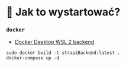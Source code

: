 # 🚀 Jak to wystartować?

### `docker`

- [Docker Desktop WSL 2 backend](https://docs.docker.com/desktop/windows/wsl/) 

```
sudo docker build -t strapiBackend:latest .
docker-compose up -d
```
